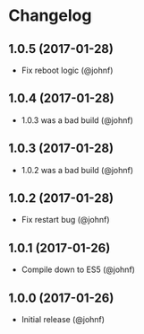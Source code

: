 # Changelog

## 1.0.5 (2017-01-28)

* Fix reboot logic (@johnf)

## 1.0.4 (2017-01-28)

* 1.0.3 was a bad build (@johnf)

## 1.0.3 (2017-01-28)

* 1.0.2 was a bad build (@johnf)

## 1.0.2 (2017-01-28)

* Fix restart bug (@johnf)

## 1.0.1 (2017-01-26)

* Compile down to ES5 (@johnf)

## 1.0.0 (2017-01-26)

* Initial release (@johnf)
